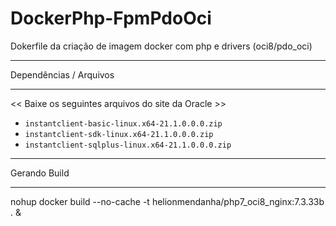 # DockerPhp-FpmPdoOci
Dokerfile da criação de imagem docker com php e drivers (oci8/pdo_oci) 

*********
Dependências / Arquivos
*********
<< Baixe os seguintes arquivos do site da Oracle >>
-  `instantclient-basic-linux.x64-21.1.0.0.0.zip`
-  `instantclient-sdk-linux.x64-21.1.0.0.0.zip`
-  `instantclient-sqlplus-linux.x64-21.1.0.0.0.zip`

*********
Gerando Build
*********
nohup docker build --no-cache -t helionmendanha/php7_oci8_nginx:7.3.33b . &
